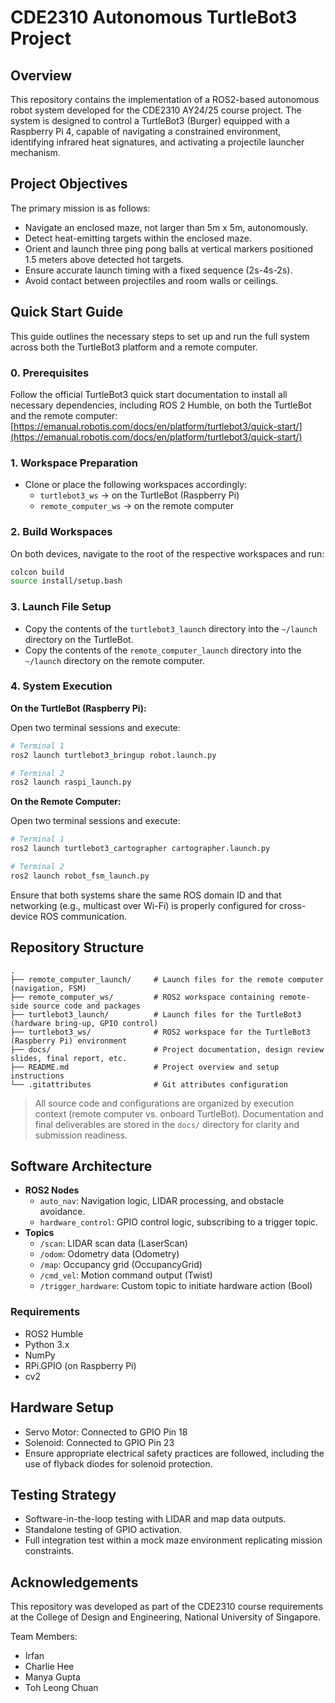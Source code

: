 # CDE2310 Autonomous TurtleBot3 Project

## Overview

This repository contains the implementation of a ROS2-based autonomous robot system developed for the CDE2310 AY24/25 course project. The system is designed to control a TurtleBot3 (Burger) equipped with a Raspberry Pi 4, capable of navigating a constrained environment, identifying infrared heat signatures, and activating a projectile launcher mechanism.

## Project Objectives

The primary mission is as follows:

- Navigate an enclosed maze, not larger than 5m x 5m, autonomously.
- Detect heat-emitting targets within the enclosed maze.
- Orient and launch three ping pong balls at vertical markers positioned 1.5 meters above detected hot targets.
- Ensure accurate launch timing with a fixed sequence (2s-4s-2s).
- Avoid contact between projectiles and room walls or ceilings.

## Quick Start Guide

This guide outlines the necessary steps to set up and run the full system across both the TurtleBot3 platform and a remote computer.

### 0. Prerequisites

Follow the official TurtleBot3 quick start documentation to install all necessary dependencies, including ROS 2 Humble, on both the TurtleBot and the remote computer:
[https://emanual.robotis.com/docs/en/platform/turtlebot3/quick-start/](https://emanual.robotis.com/docs/en/platform/turtlebot3/quick-start/)

### 1. Workspace Preparation

- Clone or place the following workspaces accordingly:
  - `turtlebot3_ws` → on the TurtleBot (Raspberry Pi)
  - `remote_computer_ws` → on the remote computer

### 2. Build Workspaces

On both devices, navigate to the root of the respective workspaces and run:

```bash
colcon build
source install/setup.bash
```

### 3. Launch File Setup

- Copy the contents of the `turtlebot3_launch` directory into the `~/launch` directory on the TurtleBot.
- Copy the contents of the `remote_computer_launch` directory into the `~/launch` directory on the remote computer.

### 4. System Execution

**On the TurtleBot (Raspberry Pi):**

Open two terminal sessions and execute:

```bash
# Terminal 1
ros2 launch turtlebot3_bringup robot.launch.py

# Terminal 2
ros2 launch raspi_launch.py
```

**On the Remote Computer:**

Open two terminal sessions and execute:

```bash
# Terminal 1
ros2 launch turtlebot3_cartographer cartographer.launch.py

# Terminal 2
ros2 launch robot_fsm_launch.py
```

Ensure that both systems share the same ROS domain ID and that networking (e.g., multicast over Wi-Fi) is properly configured for cross-device ROS communication.


## Repository Structure

```
.
├── remote_computer_launch/     # Launch files for the remote computer (navigation, FSM)
├── remote_computer_ws/         # ROS2 workspace containing remote-side source code and packages
├── turtlebot3_launch/          # Launch files for the TurtleBot3 (hardware bring-up, GPIO control)
├── turtlebot3_ws/              # ROS2 workspace for the TurtleBot3 (Raspberry Pi) environment
├── docs/                       # Project documentation, design review slides, final report, etc.
├── README.md                   # Project overview and setup instructions
└── .gitattributes              # Git attributes configuration
```

> All source code and configurations are organized by execution context (remote computer vs. onboard TurtleBot). Documentation and final deliverables are stored in the `docs/` directory for clarity and submission readiness.


## Software Architecture

- **ROS2 Nodes**
  - `auto_nav`: Navigation logic, LIDAR processing, and obstacle avoidance.
  - `hardware_control`: GPIO control logic, subscribing to a trigger topic.
- **Topics**
  - `/scan`: LIDAR scan data (LaserScan)
  - `/odom`: Odometry data (Odometry)
  - `/map`: Occupancy grid (OccupancyGrid)
  - `/cmd_vel`: Motion command output (Twist)
  - `/trigger_hardware`: Custom topic to initiate hardware action (Bool)

### Requirements

- ROS2 Humble
- Python 3.x
- NumPy
- RPi.GPIO (on Raspberry Pi)
- cv2

## Hardware Setup

- Servo Motor: Connected to GPIO Pin 18
- Solenoid: Connected to GPIO Pin 23
- Ensure appropriate electrical safety practices are followed, including the use of flyback diodes for solenoid protection.

## Testing Strategy

- Software-in-the-loop testing with LIDAR and map data outputs.
- Standalone testing of GPIO activation.
- Full integration test within a mock maze environment replicating mission constraints.


## Acknowledgements

This repository was developed as part of the CDE2310 course requirements at the College of Design and Engineering, National University of Singapore.

Team Members:
- Irfan
- Charlie Hee
- Manya Gupta
- Toh Leong Chuan
